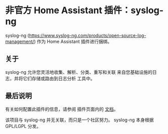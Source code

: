 # 非官方 Home Assistant 插件：syslog-ng

syslog-ng (<https://www.syslog-ng.com/products/open-source-log-management/>)
作为 Home Assistant 插件进行捆绑。

## 关于

syslog-ng 允许您灵活地收集、解析、分类、重写和关联
来自您基础设施的日志，并将它们存储或路由到日志分析
工具中。

## 最后说明

有关如何配置此插件的信息，请参阅
插件页面内的 [文档](DOCS.md)。

该项目与 syslog-ng 并无关联，而只是一个社区努力。
syslog-ng 本身根据 GPL/LGPL 分发。